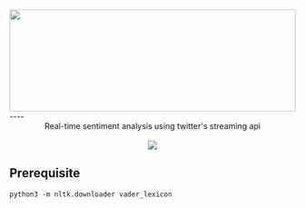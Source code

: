 <image src="https://uclatommy.github.io/tweetfeels/images/tweetfeels.svg" width="100%" height="180">
----
<div style="text-align:center">
Real-time sentiment analysis using twitter's streaming api <br><br>
<image src="https://travis-ci.org/uclatommy/tweetfeels.svg?branch=master">
 </div>

## Prerequisite
```
python3 -m nltk.downloader vader_lexicon
```
